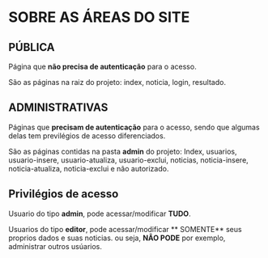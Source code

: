 # SOBRE AS ÁREAS DO SITE
 
 ## PÚBLICA
Página que **não precisa de autenticação** para o acesso.

São as páginas na raiz do projeto: index, noticia, login, resultado.


## ADMINISTRATIVAS

Páginas que **precisam de autenticação** para o acesso, sendo que algumas delas
 tem previlégios de acesso diferenciados.

São as páginas contidas na pasta **admin** do projeto:
Index, usuarios, usuario-insere, usuario-atualiza, usuario-exclui, noticias,
noticia-insere, noticia-atualiza, noticia-exclui e não autorizado.

## Privilégios de acesso

Usuario do tipo **admin**, pode acessar/modificar **TUDO**.

Usuarios do tipo **editor**, pode acessar/modificar ** SOMENTE**
seus proprios dados e suas noticias.
ou seja, **NÂO PODE** por exemplo, administrar outros usúarios.
